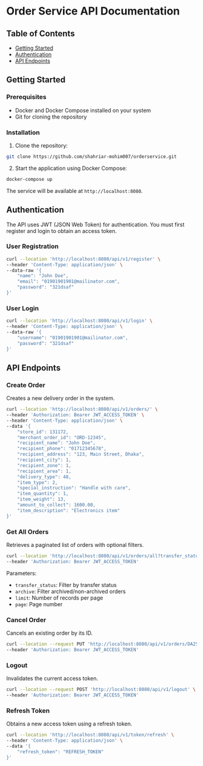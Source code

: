# Order Service API Documentation

## Table of Contents
- [Getting Started](#getting-started)
- [Authentication](#authentication)
- [API Endpoints](#api-endpoints)


## Getting Started

### Prerequisites
- Docker and Docker Compose installed on your system
- Git for cloning the repository

### Installation

1. Clone the repository:
```bash
git clone https://github.com/shahriar-mohim007/orderservice.git
```

2. Start the application using Docker Compose:
```bash
docker-compose up
```

The service will be available at `http://localhost:8080`.

## Authentication

The API uses JWT (JSON Web Token) for authentication. You must first register and login to obtain an access token.

### User Registration

```bash
curl --location 'http://localhost:8080/api/v1/register' \
--header 'Content-Type: application/json' \
--data-raw '{
    "name": "John Doe",
    "email": "01901901901@mailinator.com",
    "password": "321dsaf"
}'
```

### User Login

```bash
curl --location 'http://localhost:8080/api/v1/login' \
--header 'Content-Type: application/json' \
--data-raw '{
    "username": "01901901901@mailinator.com",
    "password": "321dsaf"
}'
```

## API Endpoints

### Create Order
Creates a new delivery order in the system.

```bash
curl --location 'http://localhost:8080/api/v1/orders/' \
--header 'Authorization: Bearer JWT_ACCESS_TOKEN' \
--header 'Content-Type: application/json' \
--data '{
    "store_id": 131172,
    "merchant_order_id": "ORD-12345",
    "recipient_name": "John Doe",
    "recipient_phone": "01712345678",
    "recipient_address": "123, Main Street, Dhaka",
    "recipient_city": 1,
    "recipient_zone": 1,
    "recipient_area": 1,
    "delivery_type": 48,
    "item_type": 2,
    "special_instruction": "Handle with care",
    "item_quantity": 1,
    "item_weight": 13,
    "amount_to_collect": 1600.00,
    "item_description": "Electronics item"
}'
```

### Get All Orders
Retrieves a paginated list of orders with optional filters.

```bash
curl --location 'http://localhost:8080/api/v1/orders/all?transfer_status=1&archive=0&limit=1&page=2' \
--header 'Authorization: Bearer JWT_ACCESS_TOKEN'
```

Parameters:
- `transfer_status`: Filter by transfer status
- `archive`: Filter archived/non-archived orders
- `limit`: Number of records per page
- `page`: Page number

### Cancel Order
Cancels an existing order by its ID.

```bash
curl --location --request PUT 'http://localhost:8080/api/v1/orders/DA2501316CYUOG/cancel' \
--header 'Authorization: Bearer JWT_ACCESS_TOKEN'
```

### Logout
Invalidates the current access token.

```bash
curl --location --request POST 'http://localhost:8080/api/v1/logout' \
--header 'Authorization: Bearer JWT_ACCESS_TOKEN'
```

### Refresh Token
Obtains a new access token using a refresh token.

```bash
curl --location 'http://localhost:8080/api/v1/token/refresh' \
--header 'Content-Type: application/json' \
--data '{
    "refresh_token": "REFRESH_TOKEN"
}'
```



